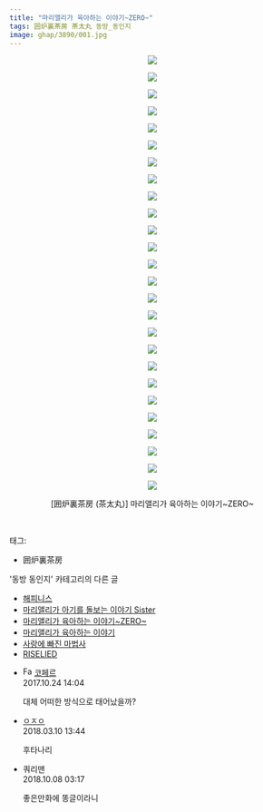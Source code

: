 ```yaml
---
title: "마리앨리가 육아하는 이야기~ZERO~"
tags: 囲炉裏茶房 茶太丸 동방_동인지
image: ghap/3890/001.jpg
---
```

<div class="article">
<p style="text-align: center; clear: none; float: none;"><img src="{{ site.nasurl }}/ghap/3890/001.jpg"/></p>
<p style="text-align: center; clear: none; float: none;"><img src="{{ site.nasurl }}/ghap/3890/002.jpg"/></p>
<p style="text-align: center; clear: none; float: none;"><img src="{{ site.nasurl }}/ghap/3890/003.jpg"/></p>
<p style="text-align: center; clear: none; float: none;"><img src="{{ site.nasurl }}/ghap/3890/004.jpg"/></p>
<p style="text-align: center; clear: none; float: none;"><img src="{{ site.nasurl }}/ghap/3890/005.jpg"/></p>
<p style="text-align: center; clear: none; float: none;"><img src="{{ site.nasurl }}/ghap/3890/006.jpg"/></p>
<p style="text-align: center; clear: none; float: none;"><img src="{{ site.nasurl }}/ghap/3890/007.jpg"/></p>
<p style="text-align: center; clear: none; float: none;"><img src="{{ site.nasurl }}/ghap/3890/008.jpg"/></p>
<p style="text-align: center; clear: none; float: none;"><img src="{{ site.nasurl }}/ghap/3890/009.jpg"/></p>
<p style="text-align: center; clear: none; float: none;"><img src="{{ site.nasurl }}/ghap/3890/010.jpg"/></p>
<p style="text-align: center; clear: none; float: none;"><img src="{{ site.nasurl }}/ghap/3890/011.jpg"/></p>
<p style="text-align: center; clear: none; float: none;"><img src="{{ site.nasurl }}/ghap/3890/012.jpg"/></p>
<p style="text-align: center; clear: none; float: none;"><img src="{{ site.nasurl }}/ghap/3890/013.jpg"/></p>
<p style="text-align: center; clear: none; float: none;"><img src="{{ site.nasurl }}/ghap/3890/014.jpg"/></p>
<p style="text-align: center; clear: none; float: none;"><img src="{{ site.nasurl }}/ghap/3890/015.jpg"/></p>
<p style="text-align: center; clear: none; float: none;"><img src="{{ site.nasurl }}/ghap/3890/016.jpg"/></p>
<p style="text-align: center; clear: none; float: none;"><img src="{{ site.nasurl }}/ghap/3890/017.jpg"/></p>
<p style="text-align: center; clear: none; float: none;"><img src="{{ site.nasurl }}/ghap/3890/018.jpg"/></p>
<p style="text-align: center; clear: none; float: none;"><img src="{{ site.nasurl }}/ghap/3890/019.jpg"/></p>
<p style="text-align: center; clear: none; float: none;"><img src="{{ site.nasurl }}/ghap/3890/020.jpg"/></p>
<p style="text-align: center; clear: none; float: none;"><img src="{{ site.nasurl }}/ghap/3890/021.jpg"/></p>
<p style="text-align: center; clear: none; float: none;"><img src="{{ site.nasurl }}/ghap/3890/022.jpg"/></p>
<p style="text-align: center; clear: none; float: none;"><img src="{{ site.nasurl }}/ghap/3890/023.jpg"/></p>
<p style="text-align: center; clear: none; float: none;"><img src="{{ site.nasurl }}/ghap/3890/024.jpg"/></p>
<p style="text-align: center; clear: none; float: none;"><img src="{{ site.nasurl }}/ghap/3890/025.jpg"/></p>
<p style="text-align: center; clear: none; float: none;"><img src="{{ site.nasurl }}/ghap/3890/026.jpg"/></p>
<p style="text-align: center; clear: none; float: none;">[囲炉裏茶房 (茶太丸)] 마리앨리가 육아하는 이야기~ZERO~</p>
<p><br/></p>
</div><div class="tagTrail">
<p>태그: </p>
<ul>
<li>囲炉裏茶房</li>
</ul>
</div><div class="another">
<p>'동방 동인지' 카테고리의 다른 글</p>
<ul>
<li><a href="/2017-10-22-ghap_3892">해피니스</a></li>
<li><a href="/2017-10-22-ghap_3891">마리앨리가 아기를 돌보는 이야기 Sister</a></li>
<li><a href="/2017-10-22-ghap_3890">마리앨리가 육아하는 이야기~ZERO~</a></li>
<li><a href="/2017-10-22-ghap_3889">마리앨리가 육아하는 이야기</a></li>
<li><a href="/2017-10-22-ghap_3888">사랑에 빠진 마법사</a></li>
<li><a href="/2017-10-22-ghap_3887">RISELIED</a></li>
</ul>
</div><div class="cb_module cb_fluid">
<div class="cb_wrt cb_profile">
<div class="comment">
<ul>
<li class="cb_thumb_off" id="comment15113339">
<div class="cb_comment_area">
<div class="cb_info_area">
<div class="cb_section">
<span class="cb_nick_name"><img alt="Favicon of http://blog.naver.com/berpo77/221060134998" height="16" onerror="this.onerror=null;this.parentNode.removeChild(this)" src="http://blog.naver.com/favicon.ico" width="16"/> <a href="http://blog.naver.com/berpo77/221060134998" onclick="return openLinkInNewWindow(this)">코페르</a></span>
</div>
<div class="cb_section">
<span class="cb_date">2017.10.24 14:04 </span>
</div>
</div>
<div class="cb_dsc_comment">
<p class="cb_dsc">
											대체 어떠한 방식으로 태어났을까?
										</p>
</div>
</div></li>
<li class="cb_thumb_off" id="comment15216891">
<div class="cb_comment_area">
<div class="cb_info_area">
<div class="cb_section">
<span class="cb_nick_name"> <a href="http://http:/ㄱㄷ극딧ㅇ7z8au1bh" onclick="return openLinkInNewWindow(this)">ㅇㅈㅇ</a></span>
</div>
<div class="cb_section">
<span class="cb_date">2018.03.10 13:44 </span>
</div>
</div>
<div class="cb_dsc_comment">
<p class="cb_dsc">
											후타나리
										</p>
</div>
</div></li>
<li class="cb_thumb_off" id="comment15347998">
<div class="cb_comment_area">
<div class="cb_info_area">
<div class="cb_section">
<span class="cb_nick_name">쿼리맨</span>
</div>
<div class="cb_section">
<span class="cb_date">2018.10.08 03:17 </span>
</div>
</div>
<div class="cb_dsc_comment">
<p class="cb_dsc">
											좋은만화에 똥글이라니
										</p>
</div>
</div></li>
</ul>
</div>
</div><!-- commentList close -->
</div>